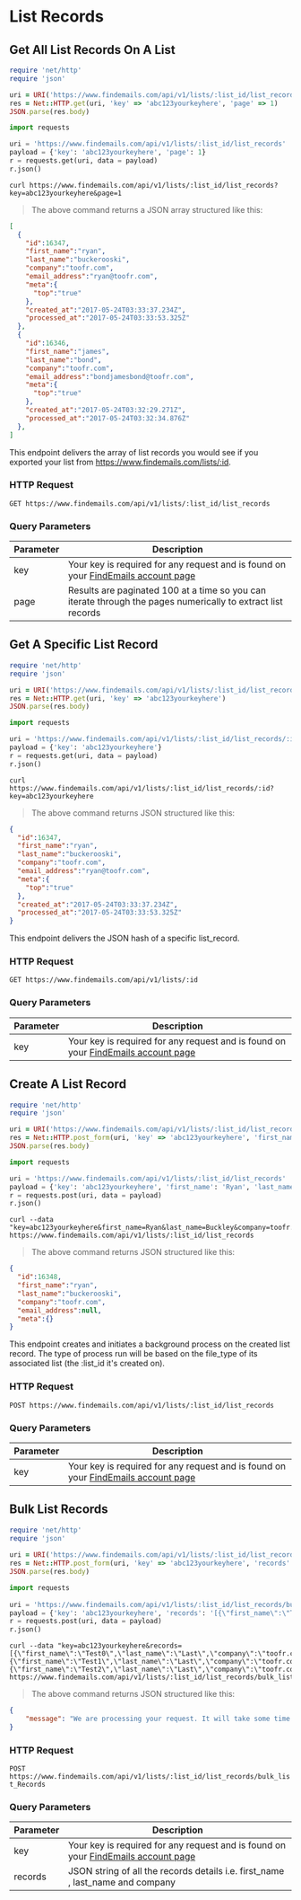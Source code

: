 # List Records

## Get All List Records On A List

```ruby
require 'net/http'
require 'json'

uri = URI('https://www.findemails.com/api/v1/lists/:list_id/list_records')
res = Net::HTTP.get(uri, 'key' => 'abc123yourkeyhere', 'page' => 1)
JSON.parse(res.body)
```

```python
import requests

uri = 'https://www.findemails.com/api/v1/lists/:list_id/list_records'
payload = {'key': 'abc123yourkeyhere', 'page': 1}
r = requests.get(uri, data = payload)
r.json()
```

```shell
curl https://www.findemails.com/api/v1/lists/:list_id/list_records?key=abc123yourkeyhere&page=1
```

> The above command returns a JSON array structured like this:

```json
[
  {
    "id":16347, 
    "first_name":"ryan", 
    "last_name":"buckerooski",
    "company":"toofr.com",
    "email_address":"ryan@toofr.com",
    "meta":{
      "top":"true"
    },
    "created_at":"2017-05-24T03:33:37.234Z",
    "processed_at":"2017-05-24T03:33:53.325Z"
  },
  {
    "id":16346,
    "first_name":"james",
    "last_name":"bond",
    "company":"toofr.com",
    "email_address":"bondjamesbond@toofr.com",
    "meta":{
      "top":"true"
    },
    "created_at":"2017-05-24T03:32:29.271Z",
    "processed_at":"2017-05-24T03:32:34.876Z"
  },
]
```

This endpoint delivers the array of list records you would see if you exported your list from https://www.findemails.com/lists/:id.

### HTTP Request

`GET https://www.findemails.com/api/v1/lists/:list_id/list_records`

### Query Parameters

Parameter | Description
--------- | -----------
key | Your key is required for any request and is found on your [FindEmails account page](https://www.findemails.com/account)
page | Results are paginated 100 at a time so you can iterate through the pages numerically to extract list records

## Get A Specific List Record

```ruby
require 'net/http'
require 'json'

uri = URI('https://www.findemails.com/api/v1/lists/:list_id/list_records/:id')
res = Net::HTTP.get(uri, 'key' => 'abc123yourkeyhere')
JSON.parse(res.body)
```

```python
import requests

uri = 'https://www.findemails.com/api/v1/lists/:list_id/list_records/:id'
payload = {'key': 'abc123yourkeyhere'}
r = requests.get(uri, data = payload)
r.json()
```

```shell
curl https://www.findemails.com/api/v1/lists/:list_id/list_records/:id?key=abc123yourkeyhere
```

> The above command returns JSON structured like this:

```json
{
  "id":16347, 
  "first_name":"ryan", 
  "last_name":"buckerooski",
  "company":"toofr.com",
  "email_address":"ryan@toofr.com",
  "meta":{
    "top":"true"
  },
  "created_at":"2017-05-24T03:33:37.234Z",
  "processed_at":"2017-05-24T03:33:53.325Z"
}
```

This endpoint delivers the JSON hash of a specific list_record.

### HTTP Request

`GET https://www.findemails.com/api/v1/lists/:id`

### Query Parameters

Parameter | Description
--------- | -----------
key | Your key is required for any request and is found on your [FindEmails account page](https://www.findemails.com/account)

## Create A List Record

```ruby
require 'net/http'
require 'json'

uri = URI('https://www.findemails.com/api/v1/lists/:list_id/list_records')
res = Net::HTTP.post_form(uri, 'key' => 'abc123yourkeyhere', 'first_name' => 'Ryan', 'last_name' => 'Buckley', 'company' => 'toofr.com')
JSON.parse(res.body)
```

```python
import requests

uri = 'https://www.findemails.com/api/v1/lists/:list_id/list_records'
payload = {'key': 'abc123yourkeyhere', 'first_name': 'Ryan', 'last_name': 'Buckley', 'company': 'toofr.com'}
r = requests.post(uri, data = payload)
r.json()
```

```shell
curl --data "key=abc123yourkeyhere&first_name=Ryan&last_name=Buckley&company=toofr.com" https://www.findemails.com/api/v1/lists/:list_id/list_records
```

> The above command returns JSON structured like this:

```json
{
  "id":16348,
  "first_name":"ryan",
  "last_name":"buckerooski",
  "company":"toofr.com",
  "email_address":null,
  "meta":{}
}
```

This endpoint creates and initiates a background process on the created list record. The type of process run will be based on the file_type of its associated list (the :list_id it's created on). 

### HTTP Request

`POST https://www.findemails.com/api/v1/lists/:list_id/list_records`

### Query Parameters

Parameter | Description
--------- | -----------
key | Your key is required for any request and is found on your [FindEmails account page](https://www.findemails.com/account)


## Bulk List Records

```ruby
require 'net/http'
require 'json'
 
uri = URI('https://www.findemails.com/api/v1/lists/:list_id/list_records/bulk_list_Records')
res = Net::HTTP.post_form(uri, 'key' => 'abc123yourkeyhere', 'records' => '[{\"first_name\":\"Test0\",\"last_name\":\"Last\",\"company\":\"toofr.com\"},{\"first_name\":\"Test1\",\"last_name\":\"Last\",\"company\":\"toofr.com\"},{\"first_name\":\"Test2\",\"last_name\":\"Last\",\"company\":\"toofr.com\"}]')
JSON.parse(res.body)

```

```python
import requests
 
uri = 'https://www.findemails.com/api/v1/lists/:list_id/list_records/bulk_list_Records'
payload = {'key': 'abc123yourkeyhere', 'records': '[{\"first_name\":\"Test0\",\"last_name\":\"Last\",\"company\":\"toofr.com\"},{\"first_name\":\"Test1\",\"last_name\":\"Last\",\"company\":\"toofr.com\"},{\"first_name\":\"Test2\",\"last_name\":\"Last\",\"company\":\"toofr.com\"}]'}
r = requests.post(uri, data = payload)
r.json()

```

```shell
curl --data "key=abc123yourkeyhere&records=[{\"first_name\":\"Test0\",\"last_name\":\"Last\",\"company\":\"toofr.com\"},{\"first_name\":\"Test1\",\"last_name\":\"Last\",\"company\":\"toofr.com\"},{\"first_name\":\"Test2\",\"last_name\":\"Last\",\"company\":\"toofr.com\"}]" https://www.findemails.com/api/v1/lists/:list_id/list_records/bulk_list_Records
```

> The above command returns JSON structured like this:

```json
{
    "message": "We are processing your request. It will take some time for completion."
}

```

### HTTP Request

`POST https://www.findemails.com/api/v1/lists/:list_id/list_records/bulk_list_Records`

### Query Parameters

Parameter | Description
--------- | -----------
key | Your key is required for any request and is found on your [FindEmails account page](https://www.findemails.com/account)
records | JSON string of all the records details i.e. first_name , last_name and company